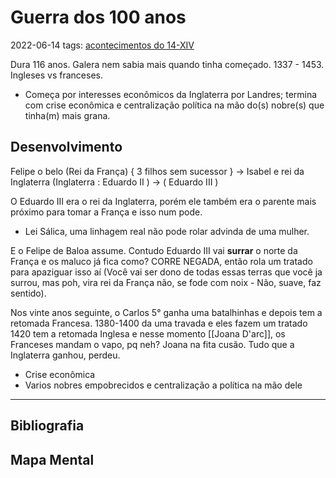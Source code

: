 # Guerra dos 100 anos
2022-06-14
tags: [acontecimentos do  14-XIV](../../Sec/Acontecimentos%20Dos%20Séculos/acontecimentos%20do%20%2014-XIV.md) 

Dura 116 anos. Galera nem sabia mais quando tinha começado. 1337 - 1453. Ingleses vs franceses.

* Começa por interesses econômicos da Inglaterra por Landres; termina com crise econômica e centralização política na mão do(s) nobre(s) que tinha(m) mais grana.
 
## Desenvolvimento

Felipe o belo (Rei da França) { 3 filhos sem sucessor } -> Isabel e rei da Inglaterra (Inglaterra : Eduardo II ) -> ( Eduardo III )  

O Eduardo III era o rei da Inglaterra, porém ele também era o parente mais próximo para tomar a França e isso num pode.

* Lei Sálica, uma linhagem real não pode rolar advinda de uma mulher. 

E o Felipe de Baloa assume. Contudo Eduardo III vai **surrar**  o norte da França e os maluco já fica como? CORRE NEGADA, então rola um tratado para apaziguar isso aí (Você vai ser dono de todas essas terras que você ja surrou, mas poh, vira rei da França não, se fode com noix - Não, suave, faz sentido). 

Nos vinte anos seguinte, o Carlos 5° ganha uma batalhinhas e depois tem a retomada Francesa.  1380-1400 da uma travada e eles fazem um tratado 1420 tem a retomada Inglesa e nesse momento [[Joana D'arc]], os Franceses mandam o vapo, pq neh? Joana na fita cusão. Tudo que a Inglaterra ganhou, perdeu.

* Crise econômica
* Varios nobres empobrecidos e centralização a política na mão dele


-----------------------------------------------
## Bibliografia
## Mapa Mental